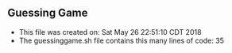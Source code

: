 ## Guessing Game
- This file was created on:
Sat May 26 22:51:10 CDT 2018
- The guessinggame.sh file contains this many lines of code:
35
